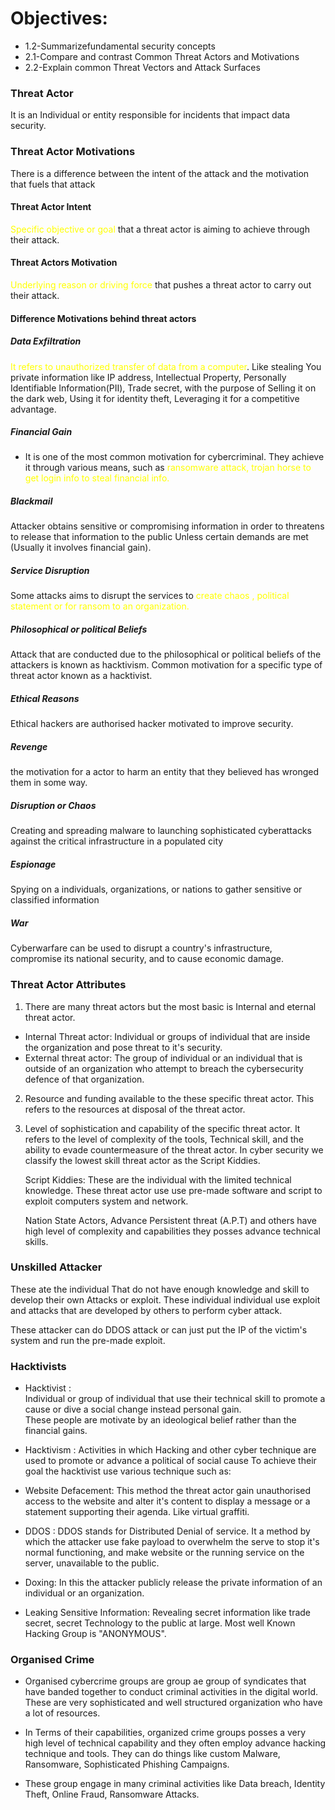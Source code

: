 
 # Objectives:

- 1.2-Summarizefundamental security concepts  
- 2.1-Compare and contrast Common Threat Actors and Motivations 
- 2.2-Explain common Threat Vectors and Attack Surfaces

### Threat Actor 

It is an Individual or entity responsible for incidents that impact data security. 
### Threat Actor Motivations 
 There is a difference between the intent of the attack and the motivation that fuels that attack 
#### Threat Actor Intent
  <font color="#ffff00">Specific objective or goal</font> that a threat actor is aiming to achieve through their attack.
#### Threat Actors Motivation
<font color="#ffff00">Underlying reason or driving force</font> that pushes a threat actor to carry out their attack.

#### Difference Motivations behind threat actors
##### Data Exfiltration 
 <font color="#ffff00">It refers to unauthorized transfer of data from a computer</font>. Like stealing You private information like IP address, Intellectual Property, Personally Identifiable Information(PII), Trade secret,  with the purpose of Selling it on the dark web, Using it for identity theft, Leveraging it for a competitive advantage.
##### Financial Gain 
  - It is one of the most common motivation for cybercriminal. They achieve it through various means, such as  <font color="#ffff00">ransomware  attack,  trojan horse to get login info to steal financial info.</font>
##### Blackmail
 Attacker obtains sensitive or compromising information in order to threatens to release that information to the public Unless certain demands are met (Usually it involves financial gain).
##### Service Disruption 
  Some attacks aims to disrupt the services to<font color="#ffff00"> create chaos , political statement or for ransom to an organization.</font>

##### Philosophical or political Beliefs 
 Attack that are conducted due to the philosophical or political beliefs of the attackers is known as hacktivism.  Common motivation for a specific type of threat actor known as a hacktivist.

##### Ethical Reasons
 Ethical hackers are authorised hacker motivated to improve security.

##### Revenge
  the motivation for a actor to harm an entity that they believed has wronged them in some way.

##### Disruption or Chaos 
  Creating and spreading malware to launching sophisticated cyberattacks against the critical infrastructure in a populated city
  
##### Espionage 
 Spying on a individuals, organizations, or nations to gather sensitive or classified information

##### War 
  Cyberwarfare can be used to disrupt a country's infrastructure, compromise its national security, and to cause economic damage.

### Threat Actor Attributes

1. There are many threat actors but the most basic is Internal and eternal threat actor.

- Internal Threat actor: Individual or groups of individual that are inside the organization and pose threat to it's security.
-  External threat actor: The group of individual or an individual that is outside of an organization  who attempt to breach the cybersecurity defence of that organization.

2. Resource and funding available to the these specific threat actor. This refers to the resources at disposal of the threat actor.
3. Level of sophistication and capability of the specific threat actor. It refers to the level of complexity of the tools, Technical skill, and the ability to evade countermeasure of the threat actor. 
    In cyber security we classify the lowest skill threat actor as the Script Kiddies.
    
    Script Kiddies:  These are the individual with the limited technical knowledge. These threat actor use use pre-made software and script to exploit computers system and network.
    
   Nation State Actors, Advance Persistent threat  (A.P.T) and others have high level of complexity and capabilities they  posses advance technical skills.
### Unskilled Attacker
These ate the individual That do not have enough knowledge and skill to develop their own Attacks or exploit. These individual individual use exploit and attacks that are developed by others to perform cyber attack.

These attacker can do DDOS attack or can just put the IP of the victim's system and run the pre-made exploit.

### Hacktivists 
   - Hacktivist :   
            Individual or group of individual that use their technical skill to promote a cause or dive a social change instead personal gain.       
            These people are motivate by an ideological belief rather than the financial gains.
   
   - Hacktivism : 
                    Activities in which  Hacking and other cyber technique are used to promote or advance a political of social cause
   To achieve their goal the hacktivist use various technique such as:
   - Website Defacement: This method the threat actor gain  unauthorised access to the website and alter it's content to display a message or a statement supporting their agenda.  Like virtual graffiti.
   - DDOS : DDOS stands for Distributed Denial of service. It a method by which the attacker use fake payload to overwhelm the serve to stop it's normal functioning, and make website or the running service on the server, unavailable  to the public. 
   - Doxing: In this the attacker publicly release the private information of an individual or an organization.
   - Leaking Sensitive Information: Revealing secret information like trade secret, secret Technology to the public at large.
   Most well Known Hacking Group is "ANONYMOUS".

### Organised Crime
- Organised cybercrime groups are group ae group of  syndicates that have banded together to conduct criminal activities in the digital world. These are very sophisticated and well structured organization who have a lot of resources.

- In Terms of their capabilities, organized crime groups posses a very high level of technical capability and they often employ advance hacking technique and tools. They can do things like custom Malware, Ransomware, Sophisticated Phishing Campaigns. 

- These group engage in many criminal activities like Data breach, Identity Theft, Online Fraud, Ransomware Attacks.




